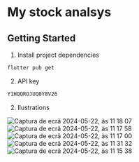 # My stock analsys

## Getting Started


1. Install project dependencies

```bash
flutter pub get
```


2. API key

```bash
Y1HQQROJUQ0Y8V26
```

2. Ilustrations

![Captura de ecrã 2024-05-22, às 11 18 07](https://github.com/mrgarciamanuel/My-Stocks-Analysis-System/assets/100171179/f21099cf-d731-42d2-8e41-858fdf3d6bfb)
![Captura de ecrã 2024-05-22, às 11 17 58](https://github.com/mrgarciamanuel/My-Stocks-Analysis-System/assets/100171179/2d552a50-f05c-4062-a6e4-098e4943ac07)
![Captura de ecrã 2024-05-22, às 11 17 00](https://github.com/mrgarciamanuel/My-Stocks-Analysis-System/assets/100171179/24d8104a-d9fb-493c-b539-df26e4383fe5)
![Captura de ecrã 2024-05-22, às 11 31 32](https://github.com/mrgarciamanuel/My-Stocks-Analysis-System/assets/100171179/dcb13757-fee2-4866-892e-975a293b6036)
![Captura de ecrã 2024-05-22, às 11 15 38](https://github.com/mrgarciamanuel/My-Stocks-Analysis-System/assets/100171179/186cbd24-7d12-42f2-90b6-217ae08f67e9)




